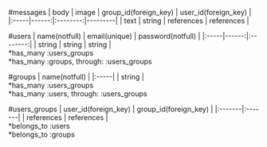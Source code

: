 #messages
| body | image | group_id(foreign_key) | user_id(foreign_key) |
|:-----|------:|:--------:|---------|
| text | string | references | references |

#users
| name(notfull) | email(unique) | password(notfull) |
|:-----|------:|:--------:|
| string | string | string |  
*has_many :users_groups  
*has_many :groups, through: :users_groups

#groups
| name(notfull) |
|:-----|
| string |  
*has_many :users_groups  
*has_many :users, through: :users_groups

#users_groups
| user_id(foreign_key) | group_id(foreign_key) |
|:-------|:-------|
| references | references |  
*belongs_to :users  
*belongs_to :groups
